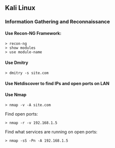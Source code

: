## Kali Linux
### Information Gathering and Reconnaissance
#### Use Recon-NG Framework:
```
> recon-ng
> show modules
> use module-name
```
#### Use Dmitry
```
> dmitry -s site.com
```
#### Use Netdiscover to find IPs and open ports on LAN

#### Use Nmap
```
> nmap -v -A site.com
```
Find open ports:
```
> nmap -r -v 192.168.1.5
```
Find what services are running on open ports:
```
> nmap -sS -Pn -A 192.168.1.5
```
